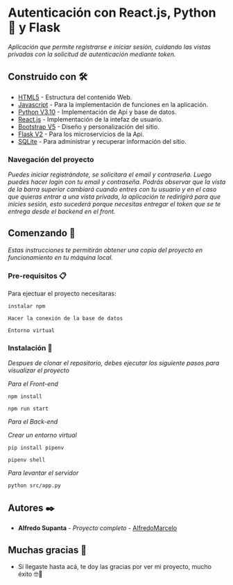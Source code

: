 # Autenticación con React.js, Python 🐍 y Flask
_Aplicación que permite registrarse e iniciar sesión, cuidando las vistas privadas con la solicitud de autenticación mediante token._


## Construido con 🛠️

* [HTML5](https://developer.mozilla.org/es/docs/Web/HTML) - Estructura del contenido Web.
* [Javascript](https://www.javascript.com/) - Para la implementación de funciones en la aplicación.
* [Python V3.10](https://www.python.org/) -  Implementación de Api y base de datos.
* [React.js](https://es.reactjs.org/) - Implementación de la intefaz de usuario. 
* [Bootstrap V5](https://getbootstrap.com/) - Diseño y personalización del sitio.
* [Flask V2](https://flask.palletsprojects.com/en/2.0.x/) - Para los microservicios de la Api.
* [SQLite](https://www.sqlite.org/index.html) - Para administrar y recuperar información del sitio.


### Navegación del proyecto
_Puedes iniciar registrándote, se solicitara el email y contraseña. Luego puedes hacer login con tu email y contraseña. Podrás observar que la vista de
la barra superior cambiará cuando entres con tu usuario y en el caso que quieras entrar a una vista privada, la aplicación te redirigirá para que inicies
sesión, esto sucederá porque necesitas entregar el token que se te entrega desde el backend en el front._



## Comenzando 🚀

_Estas instrucciones te permitirán obtener una copia del proyecto en funcionamiento en tu máquina local._

### Pre-requisitos 📋

Para ejectuar el proyecto necesitaras:

```
instalar npm
```

```
Hacer la conexión de la base de datos 
```

```
Entorno virtual
```

### Instalación 🔧

_Despues de clonar el repositorio, debes ejecutar los siguiente pasos para visualizar el proyecto_

_Para el Front-end_
```
npm install
```

```
npm run start
```
_Para el Back-end_

_Crear un entorno virtual_
```
pip install pipenv
```
```
pipenv shell
```

_Para levantar el servidor_

```
python src/app.py
```




## Autores ✒️

* **Alfredo Supanta** - *Proyecto completo* - [AlfredoMarcelo](https://github.com/alfredomarcelo)


## Muchas gracias 🎁 

* Si llegaste hasta acá, te doy las gracias por ver mi proyecto, mucho éxito 🤓📢
